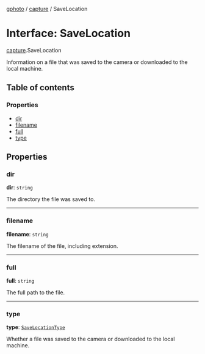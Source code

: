 [gphoto](../API.md) / [capture](../modules/capture.md) / SaveLocation

# Interface: SaveLocation

[capture](../modules/capture.md).SaveLocation

Information on a file that was saved to the camera or downloaded to the local machine.

## Table of contents

### Properties

- [dir](capture.SaveLocation.md#dir)
- [filename](capture.SaveLocation.md#filename)
- [full](capture.SaveLocation.md#full)
- [type](capture.SaveLocation.md#type)

## Properties

### dir

 **dir**: `string`

The directory the file was saved to.

___

### filename

 **filename**: `string`

The filename of the file, including extension.

___

### full

 **full**: `string`

The full path to the file.

___

### type

 **type**: [`SaveLocationType`](../modules/capture.md#savelocationtype)

Whether a file was saved to the camera or downloaded to the local machine.
